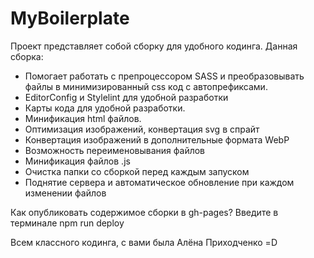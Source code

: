 # MyBoilerplate
Проект представляет собой сборку для удобного кодинга.
Данная сборка:
- Помогает работать с препроцессором SASS и преобразовывать файлы в минимизированный css код с автопрефиксами.
- EditorConfig и Stylelint для удобной разработки
- Карты кода для удобной разработки.
- Минификация html файлов.
- Оптимизация изображений, конвертация svg в спрайт
- Конвертация изображений в дополнительные формата WebP
- Возможность переименовывания файлов
- Минификация файлов .js
- Очистка папки со сборкой перед каждым запуском
- Поднятие сервера и автоматическое обновление при каждом изменении файлов

Как опубликовать содержимое сборки в gh-pages? 
Введите в терминале npm run deploy

Всем классного кодинга, с вами была Алёна Приходченко =D
